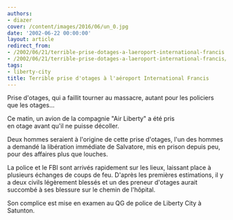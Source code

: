 ```yaml
---
authors:
- diazer
cover: /content/images/2016/06/un_0.jpg
date: '2002-06-22 00:00:00'
layout: article
redirect_from:
- /2002/06/21/terrible-prise-dotages-a-laeroport-international-francis
- /2002/06/21/terrible-prise-dotages-a-laeroport-international-francis/
tags:
- liberty-city
title: Terrible prise d'otages à l'aéroport International Francis
---
```



Prise d'otages, qui a faillit tourner au massacre, autant pour les policiers que les otages...

Ce matin, un avion de la compagnie "Air Liberty" a été pris  
en otage avant qu'il ne puisse décoller.

Deux hommes seraient à l'origine de cette prise d'otages, l'un des hommes a demandé la libération immédiate de Salvatore, mis en prison depuis peu, pour des affaires plus que louches.

La police et le FBI sont arrivés rapidement sur les lieux, laissant place à plusieurs échanges de coups de feu. D'après les premières estimations, il y a deux civils légèrement blessés et un des preneur d'otages aurait succombé à ses blessure sur le chemin de l'hôpital.

Son complice est mise en examen au QG de police de Liberty City à Satunton.